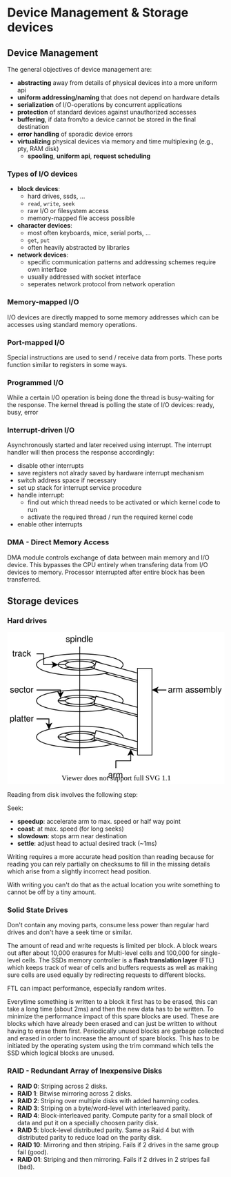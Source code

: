 # Device Management & Storage devices

## Device Management

The general objectives of device management are:

- **abstracting** away from details of physical devices into a more uniform api
- **uniform addressing/naming** that does not depend on hardware details
- **serialization** of I/O-operations by concurrent applications
- **protection** of standard devices against unauthorized accesses
- **buffering**, if data from/to a device cannot be stored in the final destination
- **error handling** of sporadic device errors
- **virtualizing** physical devices via memory and time multiplexing (e.g., pty, RAM disk)
  - **spooling**, **uniform api**, **request scheduling**

### Types of I/O devices

- **block devices**:
  - hard drives, ssds, ...
  - `read`, `write`, `seek`
  - raw I/O or filesystem access
  - memory-mapped file access possible
- **character devices**:
  - most often keyboards, mice, serial ports, ...
  - `get`, `put`
  - often heavily abstracted by libraries
- **network devices**:
  - specific communication patterns and addressing schemes require own interface
  - usually addressed with socket interface
  - seperates network protocol from network operation

### Memory-mapped I/O

I/O devices are directly mapped to some memory addresses which can be accesses using standard memory operations.


### Port-mapped I/O

Special instructions are used to send / receive data from ports.
These ports function similar to registers in some ways.


### Programmed I/O

While a certain I/O operation is being done the thread is busy-waiting for the response.
The kernel thread is polling the state of I/O devices: ready, busy, error


### Interrupt-driven I/O

Asynchronously started and later received using interrupt.
The interrupt handler will then process the response accordingly:
- disable other interrupts
- save registers not alrady saved by hardware interrupt mechanism
- switch address space if necessary
- set up stack for interrupt service procedure
- handle interrupt:
  - find out which thread needs to be activated or which kernel code to run
  - activate the required thread / run the required kernel code
- enable other interrupts

### DMA - Direct Memory Access

DMA module controls exchange of data between main memory and I/O device.
This bypasses the CPU entirely when transfering data from I/O devices to memory.
Processor interrupted after entire block has been transferred.


## Storage devices

### Hard drives

![Hard drive terminilogy](../assets/os/hdd.svg)

Reading from disk involves the following step:

Seek:
- **speedup**: accelerate arm to max. speed or half way point
- **coast**: at max. speed (for long seeks)
- **slowdown**: stops arm near destination
- **settle**: adjust head to actual desired track (~1ms)

Writing requires a more accurate head position than reading because for reading you can rely partially on checksums to fill in the missing details which arise from a slightly incorrect head position.

With writing you can't do that as the actual location you write something to cannot be off by a tiny amount.

### Solid State Drives

Don't contain any moving parts, consume less power than regular hard drives and don't have a seek time or similar.

The amount of read and write requests is limited per block. A block wears out after about 10,000 erasures for Multi-level cells and 100,000 for single-level cells.
The SSDs memory controller is a **flash translation layer** (FTL) which keeps track of wear of cells and buffers requests as well as making sure cells are used equally by redirecting requests to different blocks.

FTL can impact performance, especially random writes.

Everytime something is written to a block it first has to be erased, this can take a long time (about 2ms) and then the new data has to be written.
To minimize the performance impact of this spare blocks are used.
These are blocks which have already been erased and can just be written to without having to erase them first.
Periodically unused blocks are garbage collected and erased in order to increase the amount of spare blocks.
This has to be initiated by the operating system using the trim command which tells the SSD which logical blocks are unused.


### RAID - Redundant Array of Inexpensive Disks

- **RAID 0**:  Striping across 2 disks.
- **RAID 1**:  Bitwise mirroring across 2 disks.
- **RAID 2**:  Striping over multiple disks with added hamming codes.
- **RAID 3**:  Striping on a byte/word-level with interleaved parity.
- **RAID 4**:  Block-interleaved parity. Compute parity for a small block of data and put it on a specially choosen parity disk.
- **RAID 5**:  block-level distributed parity. Same as Raid 4 but with distributed parity to reduce load on the parity disk.
- **RAID 10**: Mirroring and then striping. Fails if 2 drives in the same group fail (good).
- **RAID 01**: Striping and then mirroring. Fails if 2 drives in 2 stripes fail (bad).

